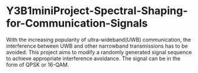 # Y3B1miniProject-Spectral-Shaping-for-Communication-Signals
With the increasing popularity of ultra-wideband(UWB) communication, the interference between UWB and other narrowband transmissions has to be avoided. This project aims to modify a randomly generated signal sequence to achieve appropriate interference avoidance. The signal can be in the form of QPSK or 16-QAM.
